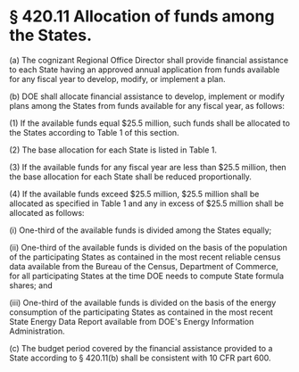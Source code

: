 # § 420.11   Allocation of funds among the States.

(a) The cognizant Regional Office Director shall provide financial assistance to each State having an approved annual application from funds available for any fiscal year to develop, modify, or implement a plan.


(b) DOE shall allocate financial assistance to develop, implement or modify plans among the States from funds available for any fiscal year, as follows:


(1) If the available funds equal $25.5 million, such funds shall be allocated to the States according to Table 1 of this section.


(2) The base allocation for each State is listed in Table 1. 


(3) If the available funds for any fiscal year are less than $25.5 million, then the base allocation for each State shall be reduced proportionally. 


(4) If the available funds exceed $25.5 million, $25.5 million shall be allocated as specified in Table 1 and any in excess of $25.5 million shall be allocated as follows: 


(i) One-third of the available funds is divided among the States equally; 


(ii) One-third of the available funds is divided on the basis of the population of the participating States as contained in the most recent reliable census data available from the Bureau of the Census, Department of Commerce, for all participating States at the time DOE needs to compute State formula shares; and 


(iii) One-third of the available funds is divided on the basis of the energy consumption of the participating States as contained in the most recent State Energy Data Report available from DOE's Energy Information Administration. 


(c) The budget period covered by the financial assistance provided to a State according to § 420.11(b) shall be consistent with 10 CFR part 600. 




